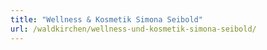 ```yaml
---
title: "Wellness & Kosmetik Simona Seibold"
url: /waldkirchen/wellness-und-kosmetik-simona-seibold/
---
```

